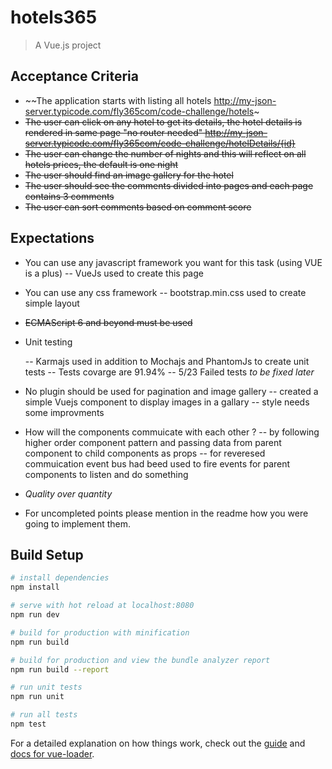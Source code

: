 # hotels365

> A Vue.js project


## Acceptance Criteria
- ~~The application starts with listing all hotels http://my-json-server.typicode.com/fly365com/code-challenge/hotels~
- ~~The user can click on any hotel to get its details, the hotel details is rendered in same page "no router needed" http://my-json-server.typicode.com/fly365com/code-challenge/hotelDetails/{id}~~ 
- ~~The user can change the number of nights and this will reflect on all hotels prices, the default is one night~~
- ~~The user should find an image gallery for the hotel~~
- ~~The user should see the comments divided into pages and each page contains 3 comments~~
- ~~The user can sort comments based on comment score~~


## Expectations

- You can use any javascript framework you want for this task (using VUE is a plus)
-- VueJs used to create this page

- You can use any css framework
-- bootstrap.min.css used to create simple layout

- ~~ECMAScript 6 and beyond must be used~~

- Unit testing

  -- Karmajs used in addition to Mochajs and PhantomJs to create unit tests
  -- Tests covarge are 91.94%
  -- 5/23 Failed tests *to be fixed later*

- No plugin should be used for pagination and image gallery
  -- created a simple Vuejs component to display images in a gallary
  -- style needs some improvments

- How will the components commuicate with each other ?
  -- by following higher order component pattern and passing data from parent component to child
components as props
  -- for reveresed commuication event bus had beed used to fire events for parent components to listen and do something

- *Quality over quantity*

- For uncompleted points please mention in the readme how you were going to implement them.

## Build Setup

``` bash
# install dependencies
npm install

# serve with hot reload at localhost:8080
npm run dev

# build for production with minification
npm run build

# build for production and view the bundle analyzer report
npm run build --report

# run unit tests
npm run unit

# run all tests
npm test
```

For a detailed explanation on how things work, check out the [guide](http://vuejs-templates.github.io/webpack/) and [docs for vue-loader](http://vuejs.github.io/vue-loader).
